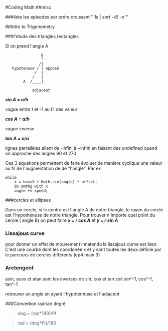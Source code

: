 #Coding Math
##misc

###liste les episodes par ordre croissant
'''ls | sort -k5 -n'''

##Intro to Trigonometry

###l'étude des triangles rectangles

Si on prend l'angle A

```
	            B
		        ^
		       /|
   hypotenuse / | opposé
			 /  |
		    /   |
		A  /____|

			adjacent
```

***sin A = o/h*** 

vague entre 1 et -1 au fil des valeur

***cos A = a/h***

vague inverse

***tan A = o/a*** 

lignes parrallèles allant de -infini à +infini en faisant des undefined quand on approche des angles 90 et 270 

Ces 3 équations permettent de faire évoluer de manière cyclique une valeur au fil de l'augmentation de de "l'angle".
Par ex 
```
while
	x = baseX + Math.sin(angle) * offset; 
	do smthg with x
	angle += speed;
```

###cercles et ellipses

Dans un cercle, si le centre est l'angle A de notre triangle, le rayon du cercle est l'hypothénuse de notre triangle.
Pour trouver n'importe quel point du cercle ( angle B) on peut faire 
***x = r cos A***
et
***y = r sin A***

### Lissajous curve ###
pour donner un effet de mouvement innatendu la lissajous curve est bien. C'est une courbe dont les coordonée x et y sont toutes les deux définie par le parcours de cercles différents (ep4 main 3)

### Arctengent

asin, acos et atan sont les inverses de sin, cos et tan soit sin^-1, cos^-1, tan^-1


retrouver un angle en ayant l'hypoténnuse et l'adjacent 



###Convertion radrian degré

>deg = (rad*180)/PI

>rad = (deg*PI)/180  

 